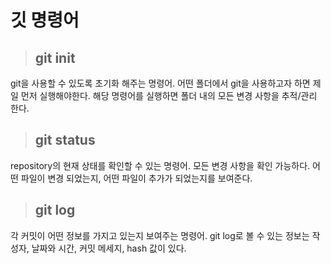 
# 깃 명령어

> ## git init
git을 사용할 수 있도록 초기화 해주는 명령어. 어떤 폴더에서 git을 사용하고자 하면 제일 먼저 실행해야한다. 해당 명령어를 실행하면 폴더 내의 모든 변경 사항을 추적/관리 한다.

> ## git status
repository의 현재 상태를 확인할 수 있는 명령어. 모든 변경 사항을 확인 가능하다. 어떤 파일이 변경 되었는지, 어떤 파일이 추가가 되었는지를 보여준다.

> ## git log
각 커밋이 어떤 정보를 가지고 있는지 보여주는 명령어. git log로 볼 수 있는 정보는 작성자, 날짜와 시간, 커밋 메세지, hash 값이 있다.

